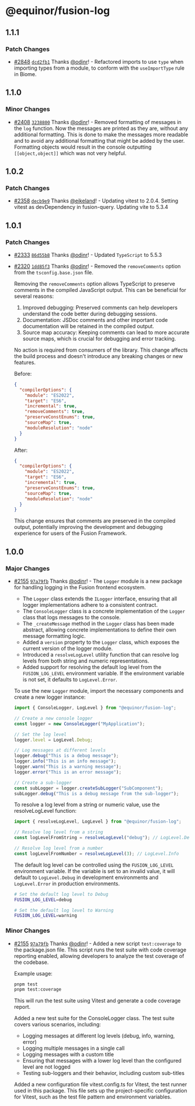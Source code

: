 # @equinor/fusion-log

## 1.1.1

### Patch Changes

- [#2848](https://github.com/equinor/fusion-framework/pull/2848) [`dcd2fb1`](https://github.com/equinor/fusion-framework/commit/dcd2fb1394e175d0cc2a4289ed3ede8e0271d67d) Thanks [@odinr](https://github.com/odinr)! - Refactored imports to use `type` when importing types from a module, to conform with the `useImportType` rule in Biome.

## 1.1.0

### Minor Changes

- [#2408](https://github.com/equinor/fusion-framework/pull/2408) [`3238800`](https://github.com/equinor/fusion-framework/commit/32388003d9b9a61ed70f7125358d03889dbf8ca0) Thanks [@odinr](https://github.com/odinr)! - Removed formatting of messages in the `log` function. Now the messages are printed as they are, without any additional formatting. This is done to make the messages more readable and to avoid any additional formatting that might be added by the user. Formatting objects would result in the console outputting `[[object,object]]` which was not very helpful.

## 1.0.2

### Patch Changes

- [#2358](https://github.com/equinor/fusion-framework/pull/2358) [`decb9e9`](https://github.com/equinor/fusion-framework/commit/decb9e9e3d1bb1b0577b729a1e7ae812afdd83cb) Thanks [@eikeland](https://github.com/eikeland)! - Updating vitest to 2.0.4. Setting vitest as devDependency in fusion-query. Updating vite to 5.3.4

## 1.0.1

### Patch Changes

- [#2333](https://github.com/equinor/fusion-framework/pull/2333) [`86d55b8`](https://github.com/equinor/fusion-framework/commit/86d55b8d27a572f3f62170b1e72aceda54f955e1) Thanks [@odinr](https://github.com/odinr)! - Updated `TypeScript` to 5.5.3

- [#2320](https://github.com/equinor/fusion-framework/pull/2320) [`1dd85f3`](https://github.com/equinor/fusion-framework/commit/1dd85f3a408a73df556d1812a5f280945cc100ee) Thanks [@odinr](https://github.com/odinr)! - Removed the `removeComments` option from the `tsconfig.base.json` file.

  Removing the `removeComments` option allows TypeScript to preserve comments in the compiled JavaScript output. This can be beneficial for several reasons:

  1. Improved debugging: Preserved comments can help developers understand the code better during debugging sessions.
  2. Documentation: JSDoc comments and other important code documentation will be retained in the compiled output.
  3. Source map accuracy: Keeping comments can lead to more accurate source maps, which is crucial for debugging and error tracking.

  No action is required from consumers of the library. This change affects the build process and doesn't introduce any breaking changes or new features.

  Before:

  ```json
  {
    "compilerOptions": {
      "module": "ES2022",
      "target": "ES6",
      "incremental": true,
      "removeComments": true,
      "preserveConstEnums": true,
      "sourceMap": true,
      "moduleResolution": "node"
    }
  }
  ```

  After:

  ```json
  {
    "compilerOptions": {
      "module": "ES2022",
      "target": "ES6",
      "incremental": true,
      "preserveConstEnums": true,
      "sourceMap": true,
      "moduleResolution": "node"
    }
  }
  ```

  This change ensures that comments are preserved in the compiled output, potentially improving the development and debugging experience for users of the Fusion Framework.

## 1.0.0

### Major Changes

- [#2155](https://github.com/equinor/fusion-framework/pull/2155) [`97a79fb`](https://github.com/equinor/fusion-framework/commit/97a79fbec701edff276632f2219672b8eb4eb85a) Thanks [@odinr](https://github.com/odinr)! - The `Logger` module is a new package for handling logging in the Fusion frontend ecosystem.

  - The `Logger` class extends the `ILogger` interface, ensuring that all logger implementations adhere to a consistent contract.
  - The `ConsoleLogger` class is a concrete implementation of the `Logger` class that logs messages to the console.
  - The `_createMessage` method in the `Logger` class has been made abstract, allowing concrete implementations to define their own message formatting logic.
  - Added a `version` property to the `Logger` class, which exposes the current version of the logger module.
  - Introduced a `resolveLogLevel` utility function that can resolve log levels from both string and numeric representations.
  - Added support for resolving the default log level from the `FUSION_LOG_LEVEL` environment variable. If the environment variable is not set, it defaults to `LogLevel.Error`.

  To use the new `Logger` module, import the necessary components and create a new logger instance:

  ```typescript
  import { ConsoleLogger, LogLevel } from "@equinor/fusion-log";

  // Create a new console logger
  const logger = new ConsoleLogger("MyApplication");

  // Set the log level
  logger.level = LogLevel.Debug;

  // Log messages at different levels
  logger.debug("This is a debug message");
  logger.info("This is an info message");
  logger.warn("This is a warning message");
  logger.error("This is an error message");

  // Create a sub-logger
  const subLogger = logger.createSubLogger("SubComponent");
  subLogger.debug("This is a debug message from the sub-logger");
  ```

  To resolve a log level from a string or numeric value, use the resolveLogLevel function:

  ```typescript
  import { resolveLogLevel, LogLevel } from "@equinor/fusion-log";

  // Resolve log level from a string
  const logLevelFromString = resolveLogLevel("debug"); // LogLevel.Debug

  // Resolve log level from a number
  const logLevelFromNumber = resolveLogLevel(3); // LogLevel.Info
  ```

  The default log level can be controlled using the `FUSION_LOG_LEVEL` environment variable. If the variable is set to an invalid value, it will default to `LogLevel.Debug` in development environments and `LogLevel.Error` in production environments.

  ```sh
  # Set the default log level to Debug
  FUSION_LOG_LEVEL=debug

  # Set the default log level to Warning
  FUSION_LOG_LEVEL=warning
  ```

### Minor Changes

- [#2155](https://github.com/equinor/fusion-framework/pull/2155) [`97a79fb`](https://github.com/equinor/fusion-framework/commit/97a79fbec701edff276632f2219672b8eb4eb85a) Thanks [@odinr](https://github.com/odinr)! - Added a new script `test:coverage` to the package.json file. This script runs the test suite with code coverage reporting enabled, allowing developers to analyze the test coverage of the codebase.

  Example usage:

  ```bash
  pnpm test
  pnpm test:coverage
  ```

  This will run the test suite using Vitest and generate a code coverage report.

  Added a new test suite for the ConsoleLogger class. The test suite covers various scenarios, including:

  - Logging messages at different log levels (debug, info, warning, error)
  - Logging multiple messages in a single call
  - Logging messages with a custom title
  - Ensuring that messages with a lower log level than the configured level are not logged
  - Testing sub-loggers and their behavior, including custom sub-titles

  Added a new configuration file vitest.config.ts for Vitest, the test runner used in this package. This file sets up the project-specific configuration for Vitest, such as the test file pattern and environment variables.
